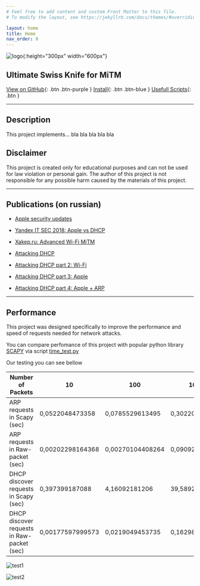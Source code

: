 ```yaml
---
# Feel free to add content and custom Front Matter to this file.
# To modify the layout, see https://jekyllrb.com/docs/themes/#overriding-theme-defaults

layout: home
title: Home
nav_order: 0
---
```


![logo](https://camo.githubusercontent.com/785e76091fe56b85124a3147d70bea8cefb000ef/68747470733a2f2f7261772d7061636b65742e6769746875622e696f2f7374617469632f696d616765732f6c6f676f2f6c6f676f2d63617074696f6e2e706e67){:height="300px" width="600px"}

## **Ultimate Swiss Knife for MiTM** 
[View on GitHub](https://github.com/raw-packet/raw-packet){: .btn .btn-purple }
[Install](install){: .btn .btn-blue }
[Usefull Scripts](scripts){: .btn }

---

## Description 
This project implements... bla bla bla bla bla

## Disclaimer
This project is created only for educational purposes and can not be used for law violation or personal gain. The author of this project is not responsible for any possible harm caused by the materials of this project.

---

## Publications (on russian)

- [Apple security updates](https://support.apple.com/en-us/HT209341)

- [Yandex IT SEC 2018: Apple vs DHCP](https://events.yandex.ru/lib/talks/5519/)

- [Xakep.ru: Advanced Wi-Fi MiTM](https://xakep.ru/2017/09/25/wifi-mitm-advanced/)

- [Attacking DHCP](https://habrahabr.ru/company/dsec/blog/333978/)

- [Attacking DHCP part 2: Wi-Fi](https://habrahabr.ru/post/338860/)

- [Attacking DHCP part 3: Apple](https://habrahabr.ru/post/338864/)

- [Attacking DHCP part 4: Apple + ARP](https://habrahabr.ru/post/339666/)

---

## Performance 

This project was designed specifically to improve the performance and speed of requests needed for network attacks.

You can compare perfomance of this project with popular python library [SCAPY](https://scapy.net/) via script [time_test.py](https://github.com/raw-packet/raw-packet/blob/master/Scripts/Others/time_test.py)

Our testing you can see bellow

| Number of Packets                          | 10                | 100              | 1000            | 10000         |
|--------------------------------------------|-------------------|------------------|-----------------|---------------|
| ARP requests in Scapy (sec)                | 0,0522048473358   | 0,0785529613495  | 0,302206039429  | 2,95294880867 |
| ARP requests in Raw-packet (sec)           | 0,00202298164368  | 0,00270104408264 | 0,090922832489  | 1,3037519455  |
| DHCP discover requests in Scapy (sec)      | 0,397399187088    | 4,16092181206    | 39,5892789364   |       -       |
| DHCP discover requests in Raw-packet (sec) | 0,00177597999573  | 0,0219049453735  | 0,162989854813  |       -       |


![test1](https://camo.githubusercontent.com/87926cc842d95a63efc7808322ab6080d6a9660e/68747470733a2f2f7261772d7061636b65742e6769746875622e696f2f7374617469632f696d616765732f6f74686572732f4152505f72657175657374735f74696d696e672e706e67)

![test2](https://camo.githubusercontent.com/fa2d9d5f056bd304ea602767fb77000facf185c6/68747470733a2f2f7261772d7061636b65742e6769746875622e696f2f7374617469632f696d616765732f6f74686572732f444843505f646973636f7665725f72657175657374735f74696d696e672e706e67)